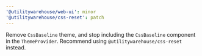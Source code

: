 ```yaml
---
'@utilitywarehouse/web-ui': minor
'@utilitywarehouse/css-reset': patch
---
```


Remove `CssBaseline` theme, and stop including the `CssBaseline` component in the `ThemeProvider`. Recommend using `@utilitywarehouse/css-reset` instead.
